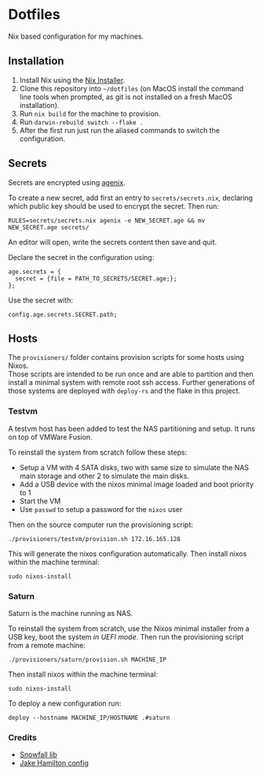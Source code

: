 # Dotfiles

Nix based configuration for my machines.

## Installation

1. Install Nix using the [Nix Installer](https://github.com/DeterminateSystems/nix-installer).
2. Clone this repository into `~/dotfiles` (on MacOS install the command line tools when prompted, as git is not installed on a fresh MacOS installation).
3. Run `nix build` for the machine to provision.
4. Run `darwin-rebuild switch --flake .`
5. After the first run just run the aliased commands to switch the configuration.

## Secrets

Secrets are encrypted using [agenix](https://github.com/ryantm/agenix).

To create a new secret, add first an entry to `secrets/secrets.nix`, declaring which public key should be used to encrypt the secret. Then run:

```
RULES=secrets/secrets.nix agenix -e NEW_SECRET.age && mv NEW_SECRET.age secrets/
```

An editor will open, write the secrets content then save and quit.

Declare the secret in the configuration using:

```
age.secrets = {
  secret = {file = PATH_TO_SECRETS/SECRET.age;};
};
```

Use the secret with:

```
config.age.secrets.SECRET.path;
```

## Hosts

The `provisioners/` folder contains provision scripts for some hosts using Nixos.  
Those scripts are intended to be run once and are able to partition and then install a minimal system with remote root ssh access.
Further generations of those systems are deployed with `deploy-rs` and the flake in this project.

### Testvm

A testvm host has been added to test the NAS partitioning and setup. It runs on top of VMWare Fusion.

To reinstall the system from scratch follow these steps:

- Setup a VM with 4 SATA disks, two with same size to simulate the NAS main storage and other 2 to simulate the main disks.
- Add a USB device with the nixos minimal image loaded and boot priority to 1
- Start the VM
- Use `passwd` to setup a password for the `nixos` user

Then on the source computer run the provisioning script:

```
./provisioners/testvm/provision.sh 172.16.165.128
```

This will generate the nixos configuration automatically.
Then install nixos within the machine terminal:

```
sudo nixos-install
```

### Saturn

Saturn is the machine running as NAS.

To reinstall the system from scratch, use the Nixos minimal installer from a USB key, boot the system *in UEFI mode*.
Then run the provisioning script from a remote machine:

```
./provisioners/saturn/provision.sh MACHINE_IP
```

Then install nixos within the machine terminal:

```
sudo nixos-install
```

To deploy a new configuration run:

```
deploy --hostname MACHINE_IP/HOSTNAME .#saturn
```

### Credits

- [Snowfall lib](https://snowfall.org/)
- [Jake Hamilton config](https://github.com/jakehamilton/config/blob/c68c9c41963b4a4937eb82da190f9422f37cf203/modules/home/tools/git/default.nix)

